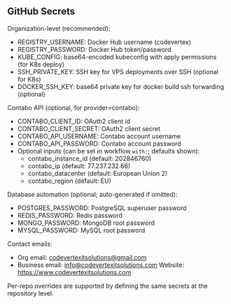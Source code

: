 GitHub Secrets
--------------

Organization-level (recommended):
- REGISTRY_USERNAME: Docker Hub username (codevertex)
- REGISTRY_PASSWORD: Docker Hub token/password
- KUBE_CONFIG: base64-encoded kubeconfig with apply permissions (for K8s deploy)
- SSH_PRIVATE_KEY: SSH key for VPS deployments over SSH (optional for K8s)
- DOCKER_SSH_KEY: base64 private key for docker build ssh forwarding (optional)

Contabo API (optional, for provider=contabo):
- CONTABO_CLIENT_ID: OAuth2 client id
- CONTABO_CLIENT_SECRET: OAuth2 client secret
- CONTABO_API_USERNAME: Contabo account username
- CONTABO_API_PASSWORD: Contabo account password
- Optional inputs (can be set in workflow `with:`; defaults shown):
  - contabo_instance_id (default: 202846760)
  - contabo_ip (default: 77.237.232.66)
  - contabo_datacenter (default: European Union 2)
  - contabo_region (default: EU)

Database automation (optional; auto-generated if omitted):
- POSTGRES_PASSWORD: PostgreSQL superuser password
- REDIS_PASSWORD: Redis password
- MONGO_PASSWORD: MongoDB root password
- MYSQL_PASSWORD: MySQL root password

Contact emails:
- Org email: codevertexitsolutions@gmail.com
- Business email: info@codevertexitsolutions.com
Website: https://www.codevertexitsolutions.com

Per-repo overrides are supported by defining the same secrets at the repository level.


